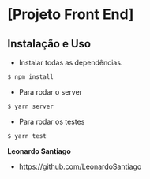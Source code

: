 # [Projeto Front End]

## Instalação e Uso

+ Instalar todas as dependências.
>
```bash
$ npm install
```
+ Para rodar o server
>
```bash
$ yarn server
```
+ Para rodar os testes
>
```bash
$ yarn test
```

**Leonardo Santiago**

+ https://github.com/LeonardoSantiago
